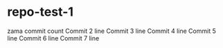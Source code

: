 # repo-test-1
zama commit count
Commit 2 line
Commit 3 line
Commit 4 line
Commit 5 line
Commit 6 line
Commit 7 line
